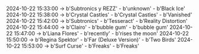2024-10-22 15:33:00 -> b'Subtronics y REZZ' - b'unknown' - b'Black Ice'
2024-10-22 15:38:00 -> b'Crystal Castles' - b'Crystal Castles' - b'Vanished'
2024-10-22 15:42:00 -> b'Subtronics' - b'Tesseract' - b'Reality Distortion'
2024-10-22 15:44:00 -> b'Clairo' - b'bubble gum' - b'bubble gum'
2024-10-22 15:47:00 -> b'Liana Flores' - b'recently' - b'rises the moon'
2024-10-22 15:50:00 -> b'Regina Spektor' - b'Far (Deluxe Version)' - b'Two Birds'
2024-10-22 15:53:00 -> b'Surf Curse' - b'Freaks' - b'Freaks'
